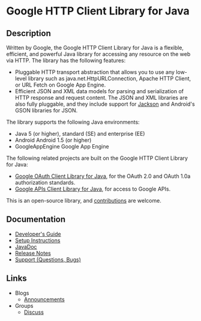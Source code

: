 # Google HTTP Client Library for Java

## Description
Written by Google, the Google HTTP Client Library for Java is a flexible, efficient, and powerful Java library for accessing any resource on the web via HTTP. The library has the following features:
  - Pluggable HTTP transport abstraction that allows you to use any low-level library such as java.net.HttpURLConnection, Apache HTTP Client, or URL Fetch on Google App Engine.
  - Efficient JSON and XML data models for parsing and serialization of HTTP response and request content.  The JSON and XML libraries are also fully pluggable, and they include support for [Jackson](https://github.com/FasterXML/jackson) and Android's GSON libraries for JSON.

The library supports the following Java environments:
  - Java 5 (or higher), standard (SE) and enterprise (EE)
  - Android Android 1.5 (or higher)
  - GoogleAppEngine Google App Engine

The following related projects  are built on the Google HTTP Client Library for Java:
  - [Google OAuth Client Library for Java](https://github.com/google/google-oauth-java-client), for the OAuth 2.0 and OAuth 1.0a authorization standards.
  - [Google APIs Client Library for Java](https://github.com/google/google-api-java-client), for access to Google APIs.

This is an open-source library, and [contributions](https://code.google.com/p/google-http-java-client/wiki/BecomingAContributor) are welcome.

## Documentation
  - [Developer's Guide](https://code.google.com/p/google-http-java-client/wiki/DeveloperGuide)
  - [Setup Instructions](https://code.google.com/p/google-http-java-client/wiki/Setup)
  - [JavaDoc](http://javadoc.google-http-java-client.googlecode.com/hg/index.html)
  - [Release Notes](https://code.google.com/p/google-http-java-client/wiki/ReleaseNotes)
  - [Support (Questions, Bugs)](https://code.google.com/p/google-http-java-client/wiki/Support)
  
## Links
  - Blogs
    - [Announcements](http://google-http-java-client.blogspot.com/)
  - Groups
    - [Discuss](http://groups.google.com/group/google-http-java-client)

